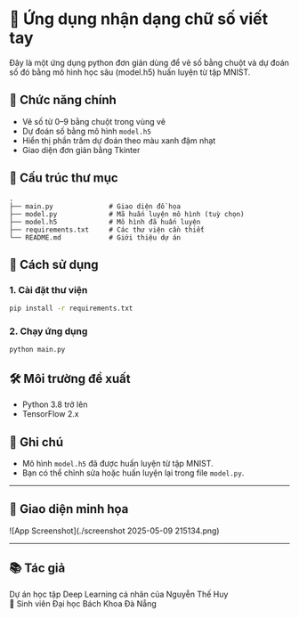 # 🧠 Ứng dụng nhận dạng chữ số viết tay 

Đây là một ứng dụng python đơn giản dùng để vẽ số bằng chuột và dự đoán số đó bằng mô hình học sâu (model.h5) huấn luyện từ tập MNIST.

## 🧩 Chức năng chính

- Vẽ số từ 0–9 bằng chuột trong vùng vẽ
- Dự đoán số bằng mô hình `model.h5`
- Hiển thị phần trăm dự đoán theo màu xanh đậm nhạt
- Giao diện đơn giản bằng Tkinter

## 📁 Cấu trúc thư mục

```
.
├── main.py              # Giao diện đồ họa
├── model.py             # Mã huấn luyện mô hình (tuỳ chọn)
├── model.h5             # Mô hình đã huấn luyện
├── requirements.txt     # Các thư viện cần thiết
└── README.md            # Giới thiệu dự án
```

## 🚀 Cách sử dụng

### 1. Cài đặt thư viện

```bash
pip install -r requirements.txt
```

### 2. Chạy ứng dụng

```bash
python main.py
```

## 🛠 Môi trường đề xuất

- Python 3.8 trở lên
- TensorFlow 2.x

## 📌 Ghi chú

- Mô hình `model.h5` đã được huấn luyện từ tập MNIST.
- Bạn có thể chỉnh sửa hoặc huấn luyện lại trong file `model.py`.

---

## 📸 Giao diện minh họa

![App Screenshot](./screenshot 2025-05-09 215134.png)

---

## 📚 Tác giả

Dự án học tập Deep Learning cá nhân của Nguyễn Thế Huy  
🌟 Sinh viên Đại học Bách Khoa Đà Nẵng
